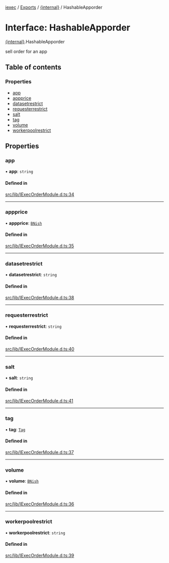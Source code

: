 [iexec](../README.md) / [Exports](../modules.md) / [{internal}](../modules/internal_.md) / HashableApporder

# Interface: HashableApporder

[{internal}](../modules/internal_.md).HashableApporder

sell order for an app

## Table of contents

### Properties

- [app](internal_.HashableApporder.md#app)
- [appprice](internal_.HashableApporder.md#appprice)
- [datasetrestrict](internal_.HashableApporder.md#datasetrestrict)
- [requesterrestrict](internal_.HashableApporder.md#requesterrestrict)
- [salt](internal_.HashableApporder.md#salt)
- [tag](internal_.HashableApporder.md#tag)
- [volume](internal_.HashableApporder.md#volume)
- [workerpoolrestrict](internal_.HashableApporder.md#workerpoolrestrict)

## Properties

### app

• **app**: `string`

#### Defined in

[src/lib/IExecOrderModule.d.ts:34](https://github.com/iExecBlockchainComputing/iexec-sdk/blob/92c9bf6/src/lib/IExecOrderModule.d.ts#L34)

___

### appprice

• **appprice**: [`BNish`](../modules/internal_.md#bnish)

#### Defined in

[src/lib/IExecOrderModule.d.ts:35](https://github.com/iExecBlockchainComputing/iexec-sdk/blob/92c9bf6/src/lib/IExecOrderModule.d.ts#L35)

___

### datasetrestrict

• **datasetrestrict**: `string`

#### Defined in

[src/lib/IExecOrderModule.d.ts:38](https://github.com/iExecBlockchainComputing/iexec-sdk/blob/92c9bf6/src/lib/IExecOrderModule.d.ts#L38)

___

### requesterrestrict

• **requesterrestrict**: `string`

#### Defined in

[src/lib/IExecOrderModule.d.ts:40](https://github.com/iExecBlockchainComputing/iexec-sdk/blob/92c9bf6/src/lib/IExecOrderModule.d.ts#L40)

___

### salt

• **salt**: `string`

#### Defined in

[src/lib/IExecOrderModule.d.ts:41](https://github.com/iExecBlockchainComputing/iexec-sdk/blob/92c9bf6/src/lib/IExecOrderModule.d.ts#L41)

___

### tag

• **tag**: [`Tag`](../modules/internal_.md#tag)

#### Defined in

[src/lib/IExecOrderModule.d.ts:37](https://github.com/iExecBlockchainComputing/iexec-sdk/blob/92c9bf6/src/lib/IExecOrderModule.d.ts#L37)

___

### volume

• **volume**: [`BNish`](../modules/internal_.md#bnish)

#### Defined in

[src/lib/IExecOrderModule.d.ts:36](https://github.com/iExecBlockchainComputing/iexec-sdk/blob/92c9bf6/src/lib/IExecOrderModule.d.ts#L36)

___

### workerpoolrestrict

• **workerpoolrestrict**: `string`

#### Defined in

[src/lib/IExecOrderModule.d.ts:39](https://github.com/iExecBlockchainComputing/iexec-sdk/blob/92c9bf6/src/lib/IExecOrderModule.d.ts#L39)
